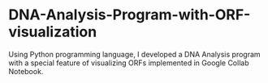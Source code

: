 # DNA-Analysis-Program-with-ORF-visualization
Using Python programming language, I developed a DNA Analysis program with a special feature of visualizing ORFs implemented in Google Collab Notebook.
